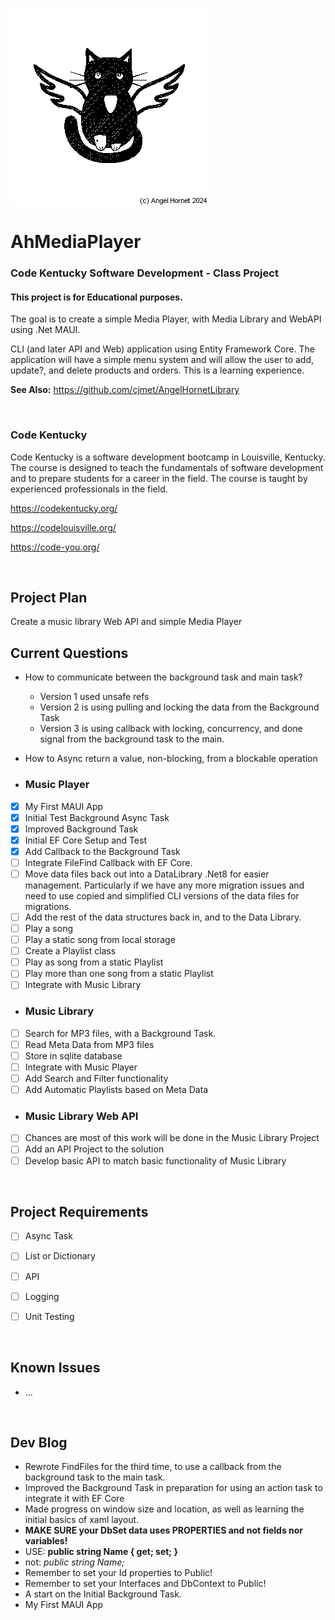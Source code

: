 ![Angel Hornet Logo](https://github.com/cjmet/CodeKy_SD09/blob/main/Angel%20Hornet%20Logo.png)
# AhMediaPlayer
### Code Kentucky Software Development - Class Project
#### This project is for Educational purposes.
The goal is to create a simple Media Player, with Media Library and WebAPI using .Net MAUI.  

CLI (and later API and Web) application using Entity Framework Core.  The application will have a simple menu system and will allow the user to add, update?, and delete products and orders.  This is a learning experience.

**See Also:** https://github.com/cjmet/AngelHornetLibrary

<br>

### Code Kentucky
Code Kentucky is a software development bootcamp in Louisville, Kentucky.  The course is designed to teach the fundamentals of software development and to prepare students for a career in the field.  The course is taught by experienced professionals in the field.

https://codekentucky.org/

https://codelouisville.org/

https://code-you.org/

<br>

## Project Plan
Create a music library Web API and simple Media Player

## Current Questions
* How to communicate between the background task and main task?
   * Version 1 used unsafe refs
   * Version 2 is using pulling and locking the data from the Background Task
   * Version 3 is using callback with locking, concurrency, and done signal from the background task to the main.
*  How to Async return a value, non-blocking, from a blockable operation

* ### Music Player
- [x] My First MAUI App
- [x] Initial Test Background Async Task
- [x] Improved Background Task
- [x] Initial EF Core Setup and Test
- [x] Add Callback to the Background Task
- [ ] Integrate FileFind Callback with EF Core.
- [ ] Move data files back out into a DataLibrary .Net8 for easier management. Particularly if we have any more migration issues and need to use copied and simplified CLI versions  of the data files for migrations.
- [ ] Add the rest of the data structures back in, and to the Data Library.
- [ ] Play a song
- [ ] Play a static song from local storage
- [ ] Create a Playlist class
- [ ] Play as song from a static Playlist
- [ ] Play more than one song from a static Playlist
- [ ] Integrate with Music Library

* ### Music Library
- [ ] Search for MP3 files, with a Background Task.
- [ ] Read Meta Data from MP3 files
- [ ] Store in sqlite database
- [ ] Integrate with Music Player
- [ ] Add Search and Filter functionality
- [ ] Add Automatic Playlists based on Meta Data

* ### Music Library Web API
- [ ] Chances are most of this work will be done in the Music Library Project
- [ ] Add an API Project to the solution
- [ ] Develop basic API to match basic functionality of Music Library

<br>

## Project Requirements
- [ ] Async Task
- [ ] List or Dictionary
- [ ] API
- [ ] Logging
- [ ] Unit Testing


<br>

## Known Issues
* ...

<br>

## Dev Blog
* Rewrote FindFiles for the third time, to use a callback from the background task to the main task.
*  Improved the Background Task in preparation for using an action task to integrate it with EF Core
*  Made progress on window size and location, as well as learning the initial basics of xaml layout.
*  **MAKE SURE your DbSet data uses PROPERTIES and not fields nor variables!**
  * USE: **public string Name { get; set; }**
  * not: _public string Name;_
*  Remember to set your Id properties to Public!
*  Remember to set your Interfaces and DbContext to Public!
*  A start on the Initial Background Task.
*  My First MAUI App
